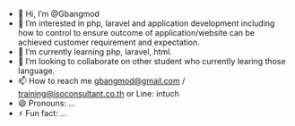 - 👋 Hi, I’m @Gbangmod
- 👀 I’m interested in php, laravel and application development including how to control to ensure outcome of application/website can be achieved customer requirement and expectation.
- 🌱 I’m currently learning php, laravel, html.
- 💞️ I’m looking to collaborate on other student who currently learing those language.
- 📫 How to reach me gbangmod@gmail.com / training@isoconsultant.co.th or Line: intuch
- 😄 Pronouns: ...
- ⚡ Fun fact: ...

<!---
Gbangmod/Gbangmod is a ✨ special ✨ repository because its `README.md` (this file) appears on your GitHub profile.
You can click the Preview link to take a look at your changes.
--->
